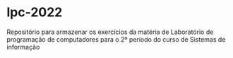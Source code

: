 # lpc-2022
Repositório para armazenar os exercícios da matéria de Laboratório de programação de computadores para o 2º período do curso de Sistemas de informação
